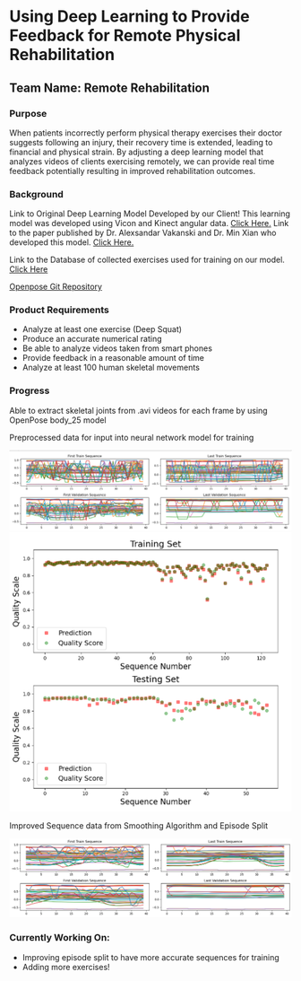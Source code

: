 <!DOCTYPE html>
<html>
<head>
</head>
<body>

<h1>Using Deep Learning to Provide Feedback for Remote Physical Rehabilitation</h1>
<h2>Team Name: Remote Rehabilitation</h2>
<h3>Purpose</h3>
<p>When patients incorrectly perform physical therapy exercises their doctor suggests following an injury, their recovery time is extended, leading to financial and physical strain. By adjusting a deep learning model that analyzes videos of clients exercising remotely, we can provide real time feedback potentially resulting in improved rehabilitation outcomes.</p>

<h3>Background</h3>
<p>Link to Original Deep Learning Model Developed by our Client! This learning model was developed using Vicon and Kinect angular data.
  <a HREF = "https://github.com/avakanski/A-Deep-Learning-Framework-for-Assessing-Physical-Rehabilitation-Exercises" alt = "Deep Learning Framework"> Click Here.</a>
Link to the paper published by Dr. Alexsandar Vakanski and Dr. Min Xian who developed this model.
  <a href = "https://www.ncbi.nlm.nih.gov/pmc/articles/PMC7032994/" alt = "Paper"> Click Here.</a>
</p>
<p>Link to the Database of collected exercises used for training on our model.
  <a href = "https://www.webpages.uidaho.edu/ui-prmd/" alt = "UIPRMD Database" > Click Here</a>
</p>
<a href = "https://github.com/CMU-Perceptual-Computing-Lab/openpose">Openpose Git Repository</a>
<h3>Product Requirements</h3>
<ul>
  <li>Analyze at least one exercise (Deep Squat) </li>
  <li>Produce an accurate numerical rating</li>
  <li>Be able to analyze videos taken from smart phones</li>
  <li>Provide feedback in a reasonable amount of time</li>
  <li>Analyze at least 100 human skeletal movements</li>
</ul>
<h3>Progress</h3>
<p>Able to extract skeletal joints from .avi videos for each frame by using OpenPose body_25 model</p>
<p>Preprocessed data for input into neural network model for training</p>
<img src="https://github.com/MollyEM/26-Physical-Rehabilitation/blob/main/Project%20Learning/Scripts%20with%20Videos/RandomlySelectedSequences.png" alt = "Joint Positions vs Frame Count for Random Episodes​">
<img src = "https://github.com/MollyEM/26-Physical-Rehabilitation/blob/main/Project%20Learning/Scripts%20with%20Videos/Prediction_Acc_graphs.png" alt = "Comparison between Predicted Quality and Label​">
<p>Improved Sequence data from Smoothing Algorithm and Episode Split</p>
<img src = "https://github.com/MollyEM/26-Physical-Rehabilitation/blob/main/Final%20Design%20Documentation/Smoothed%20Sequences.png" alt = "Improved Joint Positions vs Frame Count for Random Sequences">

<h3>Currently Working On:</h3>
<ul>
  <li>Improving episode split to have more accurate sequences for training</li>
  <li>Adding more exercises!</li>
</ul>
</body>
</html>








